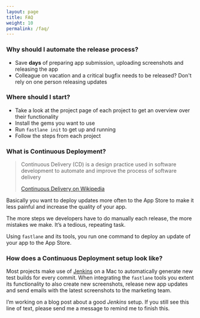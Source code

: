 ```yaml
---
layout: page
title: FAQ
weight: 10
permalink: /faq/
---
```


### Why should I automate the release process?
- Save **days** of preparing app submission, uploading screenshots and releasing the app
- Colleague on vacation and a critical bugfix needs to be released? Don't rely on one person releasing updates

### Where should I start?
- Take a look at the project page of each project to get an overview over their functionality
- Install the gems you want to use
- Run ```fastlane init``` to get up and running
- Follow the steps from each project

### What is Continuous Deployment?
> Continuous Delivery (CD) is a design practice used in software development to automate and improve the process of software delivery
> 
> [Continuous Delivery on Wikipedia](https://en.wikipedia.org/wiki/Continuous_delivery)

Basically you want to deploy updates more often to the App Store to make it less painful and increase the quality of your app.

The more steps we developers have to do manually each release, the more mistakes we make. It’s a tedious, repeating task.

Using ```fastlane``` and its tools, you run one command to deploy an update of your app to the App Store.

### How does a Continuous Deployment setup look like?
Most projects make use of [Jenkins](http://jenkins-ci.org/) on a Mac to automatically generate new test builds for every commit. 
When integrating the ```fastlane``` tools you extent its functionality to also create new screenshots, release new app updates and send emails with the latest screenshots to the marketing team.

I’m working on a blog post about a good *Jenkins* setup. If you still see this line of text, please send me a message to remind me to finish this.